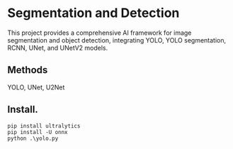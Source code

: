 # Segmentation and Detection
This project provides a comprehensive AI framework for image segmentation and object detection, integrating YOLO, YOLO segmentation, RCNN, UNet, and UNetV2 models.

## Methods

YOLO, UNet, U2Net

## Install.

```
pip install ultralytics
pip install -U onnx
python .\yolo.py
```
